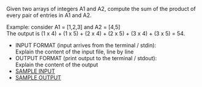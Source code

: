 Given two arrays of integers A1 and A2, compute the sum of the product of every pair of entries in A1 and A2.<br>

Example: consider A1 = [1,2,3] and A2 = [4,5]<br>
The output is (1 x 4) + (1 x 5) + (2 x 4) + (2 x 5) + (3 x 4) + (3 x 5) = 54.

<ul>
<li>INPUT FORMAT (input arrives from the terminal / stdin):<br>
Explain the content of the input file, line by line
<li>OUTPUT FORMAT (print output to the terminal / stdout):<br>
Explain the content of the output
<li><a href='input.txt'>SAMPLE INPUT</a>
<li><a href='output.txt'>SAMPLE OUTPUT</a>
</ul>
